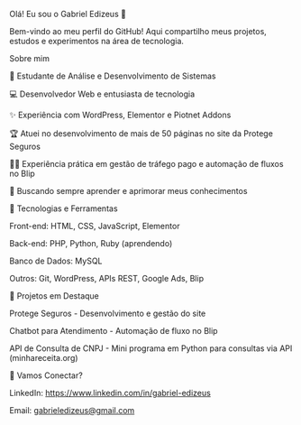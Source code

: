 Olá! Eu sou o Gabriel Edizeus 👋

Bem-vindo ao meu perfil do GitHub! Aqui compartilho meus projetos, estudos e experimentos na área de tecnologia.

Sobre mim

💼 Estudante de Análise e Desenvolvimento de Sistemas

💻 Desenvolvedor Web e entusiasta de tecnologia

✨ Experiência com WordPress, Elementor e Piotnet Addons

🏆 Atuei no desenvolvimento de mais de 50 páginas no site da Protege Seguros

👨‍💻 Experiência prática em gestão de tráfego pago e automação de fluxos no Blip

💪 Buscando sempre aprender e aprimorar meus conhecimentos

🌟 Tecnologias e Ferramentas

Front-end: HTML, CSS, JavaScript, Elementor

Back-end: PHP, Python, Ruby (aprendendo)

Banco de Dados: MySQL

Outros: Git, WordPress, APIs REST, Google Ads, Blip

🌟 Projetos em Destaque

Protege Seguros - Desenvolvimento e gestão do site

Chatbot para Atendimento - Automação de fluxo no Blip

API de Consulta de CNPJ - Mini programa em Python para consultas via API (minhareceita.org)

👥 Vamos Conectar?

LinkedIn: https://www.linkedin.com/in/gabriel-edizeus

Email: gabrieledizeus@gmail.com
